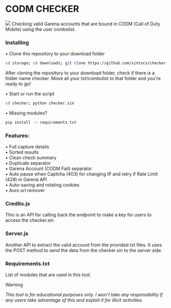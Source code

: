 # CODM CHECKER
![](https://i.imgur.com/SDlnfyp.jpeg)
Checking valid Garena accounts that are bound in CODM (Call of Duty Mobile) using the user combolist.

### Installing
• Clone this repository to your download folder
```bash
cd storage; cd downloads; git clone https://github.com/sintxcs/checker.git
```
After cloning the repository to your download folder, check if there is a folder name checker. Move all your txt/combolist to that folder and you're ready to go!

• Start or run the script
```bash
cd checker; python checker.sin
```
• Missing modules?
```bash
pip install -r requirements.txt
```

### Features:
• Full capture details
<br> • Sorted results
<br> • Clean check summary
<br> • Duplicate separator
<br> • Garena Account (CODM Fail) separator
<br> • Auto pause when Captcha (403) for changing IP and retry if Rate Limit (429) in Garena API
<br> • Auto-saving and rotating cookies
<br> • Auro url remover

### Credits.js
This is an API for calling back the endpoint to make a key for users to access the checker.sin

### Server.js
Another API to extract the valid account from the provided txt files. It uses the POST method to send the data from the checker.sin to the server side.

### Requirements.txt
List of modules that are used in this tool.
<br>
> [!WARNING]  
> *This tool is for educational purposes only. I won't take any responsibility if any users take advantage of this and exploit it for illicit activities.*
